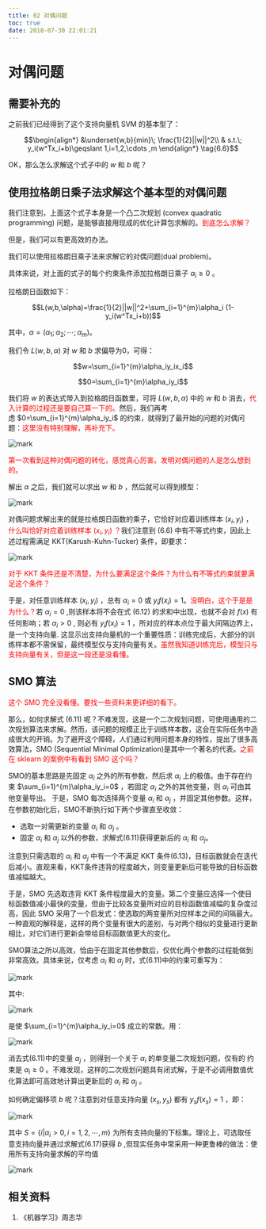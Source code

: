 ```yaml
---
title: 02 对偶问题
toc: true
date: 2018-07-30 22:01:21
---
```


# 对偶问题

## 需要补充的



之前我们已经得到了这个支持向量机 SVM 的基本型了：

$$\begin{align*} &\underset{w,b}{min}\; \frac{1}{2}||w||^2\\ & s.t.\; y_i(w^Tx_i+b)\geqslant 1,i=1,2,\cdots ,m \end{align*} \tag{6.6}$$

OK，那么怎么求解这个式子中的 $w$ 和 $b$ 呢？


## 使用拉格朗日乘子法求解这个基本型的对偶问题

我们注意到，上面这个式子本身是一个凸二次规划 (convex quadratic programming) 问题，是能够直接用现成的优化计算包求解的。<span style="color:red;">到底怎么求解？</span>

但是，我们可以有更高效的办法。

我们可以使用拉格朗日乘子法来求解它的对偶问题(dual problem)。

具体来说，对上面的式子的每个约束条件添加拉格朗日乘子 $\alpha_i\geqslant 0$ 。

拉格朗日函数如下：

$$L(w,b,\alpha)=\frac{1}{2}||w||^2+\sum_{i=1}^{m}\alpha_i (1-y_i(w^Tx_i+b))$$

其中，$\alpha =(\alpha_1;\alpha_2;\cdots;\alpha_m)$。

我们令 $L(w,b,\alpha)$ 对 $w$ 和 $b$ 求偏导为0，可得：

$$w=\sum_{i=1}^{m}\alpha_iy_ix_i$$

$$0=\sum_{i=1}^{m}\alpha_iy_i$$

我们将 $w$ 的表达式带入到拉格朗日函数里，可将 $L(w,b,\alpha)$ 中的 $w$ 和 $b$ 消去，<span style="color:red;">代入计算的过程还是要自己算一下的。</span>然后，我们再考虑 $0=\sum_{i=1}^{m}\alpha_iy_i$ 的约束，就得到了最开始的问题的对偶问题：<span style="color:red;">这里没有特别理解，再补充下。</span>

![mark](http://images.iterate.site/blog/image/180627/Ie78fBLDGb.png?imageslim)

<span style="color:red;">第一次看到这种对偶问题的转化，感觉真心厉害。发明对偶问题的人是怎么想到的。</span>

解出 $\alpha$ 之后，我们就可以求出 $w$ 和 $b$ ，然后就可以得到模型：

![mark](http://images.iterate.site/blog/image/180627/aF4FdI68hG.png?imageslim)


对偶问题求解出来的就是拉格朗日函数的乘子，它恰好对应着训练样本 $(x_i,y_i)$ ，<span style="color:red;">什么叫恰好对应着训练样本  $(x_i,y_i)$ ？</span>我们注意到 (6.6) 中有不等式约束，因此上述过程需满足 KKT(Karush-Kuhn-Tucker) 条件，即要求：

![mark](http://images.iterate.site/blog/image/180627/a90dKhb0g1.png?imageslim)

<span style="color:red;">对于 KKT 条件还是不清楚，为什么要满足这个条件？为什么有不等式约束就要满足这个条件？</span>

于是，对任意训练样本 $(x_i,y_i)$ ，总有 $\alpha_i=0$ 或 $y_if(x_i)=1$。<span style="color:red;">没明白，这个于是是为什么？</span>若 $\alpha_i=0$ ,则该样本将不会在式 (6.12) 的求和中出现，也就不会对 $f(x)$ 有任何影响；若 $\alpha_i>0$ , 则必有 $y_if(x_i)=1$ ，所对应的样本点位于最大间隔边界上，是一个支持向量. 这显示出支持向量机的一个重要性质：训练完成后，大部分的训练样本都不需保留，最终模型仅与支持向量有关。<span style="color:red;">虽然我知道训练完后，模型只与支持向量有关，但是这一段还是没看懂。</span>


## SMO 算法

<span style="color:red;">这个 SMO 完全没看懂。要找一些资料来更详细的看下。</span>

那么，如何求解式 (6.11) 呢？不难发现，这是一个二次规划问题，可使用通用的二次规划算法来求解。然而，该问题的规模正比于训练样本数，这会在实际任务中造成很大的开销。为了避开这个障碍，人们通过利用问题本身的特性，提出了很多高效算法，SMO (Sequential Minimal Optimization)是其中一个著名的代表。<span style="color:red;">之前在 sklearn 的案例中有看到 SMO 这个吗？</span>

SMO的基本思路是先固定 $\alpha_i$ 之外的所有参数，然后求 $\alpha_i$ 上的极值。由于存在约束 $\sum_{i=1}^{m}\alpha_iy_i=0$ ，若固定 $\alpha_i$ 之外的其他变量，则 $\alpha_i$ 可由其他变量导出。 于是，SMO 每次选择两个变量 $\alpha_i$ 和 $\alpha_j$ ，并固定其他参数。这样，在参数初始化后，SMO不断执行如下两个步骤直至收敛：

- 选取一对需更新的变量 $\alpha_i$ 和 $\alpha_j$ 。
- 固定 $\alpha_i$ 和 $\alpha_j$ 以外的参数，求解式(6.11)获得更新后的 $\alpha_i$ 和 $\alpha_j$。

注意到只需选取的 $\alpha_i$ 和 $\alpha_j$ 中有一个不满足 KKT 条件(6.13)，目标函数就会在迭代后减小。直观来看，KKT条件违背的程度越大，则变量更新后可能导致的目标函数值减幅越大。

于是，SMO 先选取违背 KKT 条件程度最大的变量。第二个变量应选择一个使目标函数值减小最快的变量，但由于比较各变量所对应的目标函数值减幅的复杂度过高，因此 SMO 采用了一个启发式：使选取的两变量所对应样本之间的间隔最大。一种直观的解释是，这样的两个变量有很大的差别，与对两个相似的变量进行更新相比，对它们进行更新会带给目标函数值更大的变化。

SMO算法之所以高效，恰由于在固定其他参数后，仅优化两个参数的过程能做到非常高效。具体来说，仅考虑 $\alpha_i$ 和 $\alpha_j$ 时，式(6.11)中的约束可重写为：

![mark](http://images.iterate.site/blog/image/180627/mKdbimmeLI.png?imageslim)

其中:

![mark](http://images.iterate.site/blog/image/180627/cJlF89ffLl.png?imageslim)

是使 $\sum_{i=1}^{m}\alpha_iy_i=0$ 成立的常数。用：

![mark](http://images.iterate.site/blog/image/180627/hfJgmA39ae.png?imageslim)

消去式(6.11)中的变量  $\alpha_j$ ，则得到一个关于 $\alpha_i$ 的单变量二次规划问题，仅有的 约束是  $\alpha_i\geq 0$ 。不难发现，这样的二次规划问题具有闭式解，于是不必调用数值优化算法即可高效地计算出更新后的 $\alpha_i$ 和 $\alpha_j$ 。

如何确定偏移项 $b$ 呢？注意到对任意支持向量 $(x_s,y_s)$ 都有 $y_sf(x_s)=1$ ，即：

![mark](http://images.iterate.site/blog/image/180627/EljG8CkfgF.png?imageslim)


其中 $S=\{i|\alpha_i>0,i=1,2,\cdots ,m\}$ 为所有支持向量的下标集。理论上，可选取任意支持向量并通过求解式(6.17)获得 $b$ ,但现实任务中常采用一种更鲁棒的做法：使用所有支持向量求解的平均值

![mark](http://images.iterate.site/blog/image/180627/424kf2LHmD.png?imageslim)




## 相关资料

1. 《机器学习》周志华
